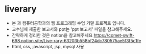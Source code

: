 # liverary

- 본 과 컴퓨터공학과의 웹 프로그래밍 수업 기말 프로젝트 입니다.
- 교수님께 제출한 보고서와 ppt는 'ppt 보고서' 파일을 참고해주세요.
- 간략하게 정리한 것은 notion을 참고해주세요
https://comet-swift-698.notion.site/Live-rary-63203b558bf24dc780575ae5f3f5c1fe
- html, css, javascript, jsp, mysql 사용
